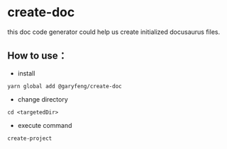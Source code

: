 # create-doc
this doc code generator could help us create initialized docusaurus files. 

## How to use：
- install
```
yarn global add @garyfeng/create-doc
```
- change directory
```
cd <targetedDir>
```

- execute command
```
create-project
```

